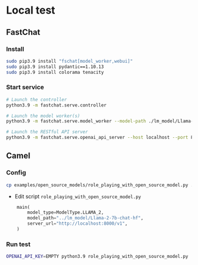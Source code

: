 # Local test



## FastChat



### Install

```bash
sudo pip3.9 install "fschat[model_worker,webui]"
sudo pip3.9 install pydantic==1.10.13
sudo pip3.9 install colorama tenacity
```



### Start service

```bash
# Launch the controller
python3.9 -m fastchat.serve.controller

# Launch the model worker(s)
python3.9 -m fastchat.serve.model_worker --model-path ./lm_model/Llama-2-7b-chat-hf

# Launch the RESTful API server
python3.9 -m fastchat.serve.openai_api_server --host localhost --port 8000
```



## Camel



### Config

```bash
cp examples/open_source_models/role_playing_with_open_source_model.py .
```

- Edit script ```role_playing_with_open_source_model.py```

```python
    main(
        model_type=ModelType.LLAMA_2,
        model_path="../lm_model/Llama-2-7b-chat-hf",
        server_url="http://localhost:8000/v1",
    )
```



### Run test

```bash
OPENAI_API_KEY=EMPTY python3.9 role_playing_with_open_source_model.py
```
